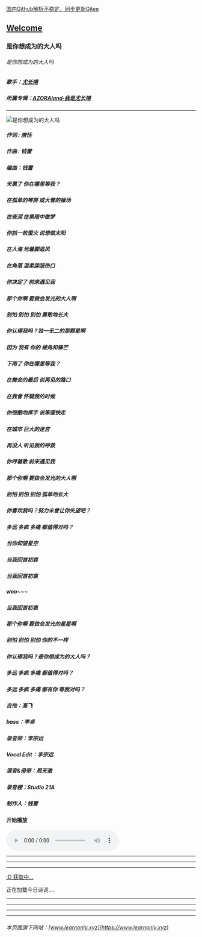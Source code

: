  [国内Github解析不稳定，同步更新Gitee](https://zkeq.gitee.io/)
## [Welcome  ](https://zkeq.github.io/zkeq/%C2%B7index.htm)

### 是你想成为的大人吗

###### 是你想成为的大人吗

##### 歌手：[尤长靖](https://music.163.com/artist?id=13058503)

##### 所属专辑：[AZORAland·我是尤长靖](https://music.163.com/album?id=97409230)

------------

![是你想成为的大人吗](http://p2.music.126.net/1XfoEJK6dQ2TEw55eXZLfA==/109951165418603915.jpg)

##### 作词 : 唐恬

##### 作曲 : 钱雷

##### 编曲：钱雷

##### 天黑了 你在哪里等我？

##### 在孤单的琴房 或大雪的操场

##### 在夜深 在黑暗中做梦

##### 你抓一枚萤火 说想做太阳

##### 在人海 光着脚追风

##### 在角落 温柔舔舐伤口

##### 你决定了 前来遇见我

##### 那个你啊 要做会发光的大人啊

##### 别怕 别怕 别怕 勇敢地长大

##### 你认得我吗？独一无二的那颗星啊

##### 因为 我有 你的 棱角和锋芒

##### 下雨了 你在哪里等我？

##### 在舞会的最后 说再见的路口

##### 在我曾 怀疑我的时候

##### 你很酷地挥手 说笨蛋快走

##### 在城市 巨大的迷宫

##### 再没人 听见我的呼救

##### 你哼着歌 前来遇见我

##### 那个你啊 要做会发光的大人啊

##### 别怕 别怕 别怕 孤单地长大

##### 你喜欢我吗？努力未曾让你失望吧？

##### 多远 多疯 多痛 都值得对吗？

##### 当你仰望星空

##### 当我回首初衷

##### 当我回首初衷

##### woo~~~

##### 当我回首初衷

##### 那个你啊 要做会发光的星星啊

##### 别怕 别怕 别怕 你的不一样

##### 你认得我吗？是你想成为的大人吗？

##### 多远 多疯 多痛 都值得对吗？

##### 多远 多疯 多痛 都有你 等我对吗？

##### 吉他：高飞

##### bass：李卓

##### 录音师：李宗远

##### Vocal Edit：李宗远

##### 混音&母带：周天澈

##### 录音棚：Studio 21A

##### 制作人：钱雷

#### 开始播放

<audio id="bgmMusic" src="http://music.163.com/song/media/outer/url?id=1479706965.mp3" preload="auto" type="audio/mp3" autoplay="" controls=""></audio>

---------------
---------------
---------------



<!-- 请注意，以下的示例包含超链接，您可能需要手动配置样式使其不变色。如果您嫌麻烦，可以移除。 -->
<p id="hitokoto"><a href="#" id="hitokoto_text">:D 获取中...</a></p>
<script>
  fetch('https://v1.hitokoto.cn')
    .then(response => response.json())
    .then(data => {
      const hitokoto = document.getElementById('hitokoto_text')
      hitokoto.href = 'https://hitokoto.cn/?uuid=' + data.uuid
      hitokoto.innerText = data.hitokoto
    })
    .catch(console.error)
</script>




<span id="jinrishici-sentence">正在加载今日诗词....</span>

<script src="https://sdk.jinrishici.com/v2/browser/jinrishici.js" charset="utf-8"></script>




--------------------------

--------------------------

--------------------------

--------------------------



###### 本页面旗下网站：[www.learnonly.xyz](https://www.learnonly.xyz)
